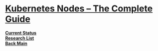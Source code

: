 # **[Kubernetes Nodes – The Complete Guide](https://komodor.com/learn/kubernetes-nodes-complete-guide/)**

**[Current Status](../../../../development/status/weekly/current_status.md)**\
**[Research List](../../../research_list.md)**\
**[Back Main](../../../../README.md)**
